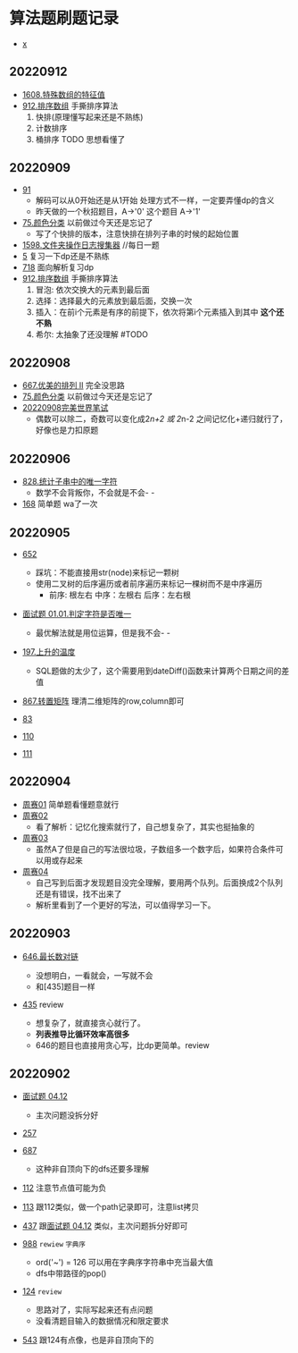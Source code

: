 # 算法题刷题记录

- [x](leetcode/editor/cn/x.py)

## 20220912

- [1608.特殊数组的特征值](leetcode/editor/cn/1608.py)
- [912.排序数组](leetcode/editor/cn/912.py) 手撕排序算法
    1. 快排(原理懂写起来还是不熟练)
    2. 计数排序
    3. 桶排序 TODO 思想看懂了
## 20220909

- [91](leetcode/editor/cn/91.py)
    - 解码可以从0开始还是从1开始 处理方式不一样，一定要弄懂dp的含义
    - 昨天做的一个秋招题目，A->'0' 这个题目 A->'1'
- [75.颜色分类](leetcode/editor/cn/75.py) 以前做过今天还是忘记了
    - 写了个快排的版本，注意快排在排列子串的时候的起始位置
- [1598.文件夹操作日志搜集器](leetcode/editor/cn/1598.py) //每日一题
- [5](leetcode/editor/cn/5.py) 复习一下dp还是不熟练
- [718](leetcode/editor/cn/718.py) 面向解析复习dp
- [912.排序数组](leetcode/editor/cn/912.py) 手撕排序算法
    1. 冒泡: 依次交换大的元素到最后面
    2. 选择：选择最大的元素放到最后面，交换一次
    3. 插入：在前i个元素是有序的前提下，依次将第i个元素插入到其中 **这个还不熟**
    4. 希尔: 太抽象了还没理解 #TODO

## 20220908

- [667.优美的排列 II](leetcode/editor/cn/667.py) 完全没思路
- [75.颜色分类](leetcode/editor/cn/75.py) 以前做过今天还是忘记了
- [20220908完美世界笔试](interview/20220908wjmwuijp/002.py)
    - 偶数可以除二，奇数可以变化成2*n+2 或 2*n-2 之间记忆化+递归就行了，好像也是力扣原题

## 20220906

- [828.统计子串中的唯一字符](leetcode/editor/cn/828.py)
    - 数学不会背叛你，不会就是不会- -
- [168](leetcode/editor/cn/168.py) 简单题 wa了一次

## 20220905

- [652](leetcode/editor/cn/652.py)
    - 踩坑：不能直接用str(node)来标记一颗树
    - 使用二叉树的后序遍历或者前序遍历来标记一棵树而不是中序遍历
        - 前序: 根左右 中序：左根右 后序：左右根
- [面试题 01.01.判定字符是否唯一](leetcode/editor/cn/面试题%2001.01.py)
    - 最优解法就是用位运算，但是我不会- -
- [197.上升的温度](leetcode/editor/cn/197.sql)
    - SQL题做的太少了，这个需要用到dateDiff()函数来计算两个日期之间的差值
- [867.转置矩阵](leetcode/editor/cn/867.py) 理清二维矩阵的row,column即可

- [83](leetcode/editor/cn/83.py)
- [110](leetcode/editor/cn/110.py)
- [111](leetcode/editor/cn/111.py)

## 20220904

- [周赛01](leetcode/competition/6167.py) 简单题看懂题意就行
- [周赛02](leetcode/competition/6168.py)
    - 看了解析：记忆化搜索就行了，自己想复杂了，其实也挺抽象的
- [周赛03](leetcode/competition/6169.py)
    - 虽然A了但是自己的写法很垃圾，子数组多一个数字后，如果符合条件可以用或存起来
- [周赛04](leetcode/competition/6170.py)
    - 自己写到后面才发现题目没完全理解，要用两个队列。后面换成2个队列还是有错误，找不出来了
    - 解析里看到了一个更好的写法，可以值得学习一下。

## 20220903

- [646.最长数对链](leetcode/editor/cn/646.py)

    - 没想明白，一看就会，一写就不会
    - 和[435]题目一样

- [435](leetcode/editor/cn/435.py) review

    - 想复杂了，就直接贪心就行了。
    - **列表推导比循环效率高很多**
    - 646的题目也直接用贪心写，比dp更简单。review

## 20220902

- [面试题 04.12](leetcode/editor/cn/面试题%2004.12.py)

    - 主次问题没拆分好

- [257](leetcode/editor/cn/257.py)

- [687](leetcode/editor/cn/687.py)

    - 这种非自顶向下的dfs还要多理解

- [112](leetcode/editor/cn/112.py)  注意节点值可能为负

- [113](leetcode/editor/cn/113.py)  跟112类似，做一个path记录即可，注意list拷贝

- [437](leetcode/editor/cn/437.py)  跟[面试题 04.12](leetcode/editor/cn/面试题%2004.12.py) 类似，主次问题拆分好即可

- [988](leetcode/editor/cn/988.py)  `rewiew` `字典序`

    - ord('~') = 126 可以用在字典序字符串中充当最大值
    - dfs中带路径的pop()

- [124](leetcode/editor/cn/124.py)  `review`

    - 思路对了，实际写起来还有点问题
    - 没看清题目输入的数据情况和限定要求

- [543](leetcode/editor/cn/543.py) 跟124有点像，也是非自顶向下的
